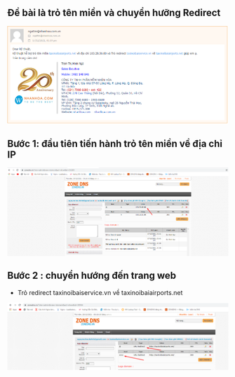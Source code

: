 ## Đề bài là trỏ tên miền và chuyển hưỡng Redirect
<img src="img/chuyenhuong1.png">

## Bước 1: đầu tiên tiến hành trỏ tên miền về địa chỉ IP 
<img src="img/chuyenhuong2.png">

## Bước 2 : chuyển hướng đến trang web
-  Trỏ redirect taxinoibaiservice.vn về taxinoibaiairports.net
<img src="img/chuyenhuong3.png">
